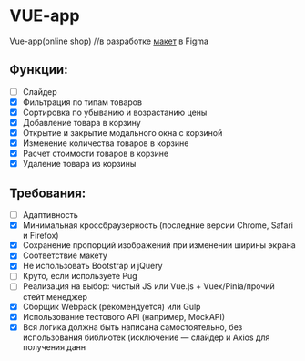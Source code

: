 # VUE-app
Vue-app(online shop) //в разработке
[макет](https://www.figma.com/design/l6UaxEzouAGgZeJT1bWPjH/Frontend-Vue-(Copy)?node-id=0-1&p=f&t=SSZD9hZD2VlN9sje-0) в Figma

## Функции:

- [ ] Слайдер
- [x] Фильтрация по типам товаров
- [x] Сортировка по убыванию и возрастанию цены
- [x] Добавление товара в корзину
- [x] Открытие и закрытие модального окна с корзиной
- [x] Изменение количества товаров в корзине
- [x] Расчет стоимости товаров в корзине
- [x] Удаление товара из корзины

## Требования:
- [ ] Адаптивность
- [x] Минимальная кроссбраузерность (последние версии Chrome, Safari и Firefox)
- [x] Сохранение пропорций изображений при изменении ширины экрана
- [x] Соответствие макету
- [x] Не использовать Bootstrap и jQuery
- [ ] Круто, если используете Pug
- [ ] Реализация на выбор: чистый JS или Vue.js + Vuex/Pinia/прочий стейт менеджер
- [x] Сборщик Webpack (рекомендуется) или Gulp
- [x] Использование тестового API (например, MockAPI)
- [x] Вся логика должна быть написана самостоятельно, без использования библиотек (исключение — слайдер и Axios для получения данн

